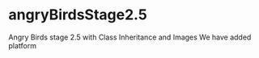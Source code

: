 # angryBirdsStage2.5
Angry Birds stage 2.5 with Class Inheritance and Images
We have added platform

